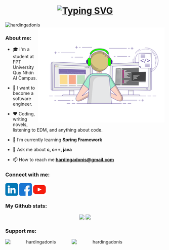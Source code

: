 <h1 align="center">
    <a href="https://github.com/hardingadonis">
        <img src="https://readme-typing-svg.demolab.com?font=Roboto+Condensed&size=30&pause=1000&center=true&vCenter=true&random=false&width=435&lines=Hi!+%F0%9F%99%8B%E2%80%8D%E2%99%82%EF%B8%8F;I'm+Minh+V%C6%B0%C6%A1ng!+%E2%99%89" alt="Typing SVG" />
    </a>
</h1>

<div align="center">
    <div align="left">
        <img src="https://komarev.com/ghpvc/?username=hardingadonis&label=Profile%20views&color=0e75b6&style=flat" alt="hardingadonis" />
    </div>
    <div>
        <img align="right" atl="Banner" width="400" src="imgs/Banner.gif"/>
    </div>
</div>

### About me:

- 🎓 I'm a student at FPT University Quy Nhơn AI Campus.

- 🔮 I want to become a software engineer.

- ❤️ Coding, writing novels, listening to EDM, and anything about code.

- 🔭 I’m currently learning **Spring Framework**

- 💬 Ask me about **c, c++, java**

- 📫 How to reach me **hardingadonis@gmail.com**

### Connect with me:

<div>
	<p align="left">
		<a href="https://linkedin.com/in/hardingadonis" target="blank"><img align="center" src="imgs/linkedin.png" alt="hardingadonis" width="40" /></a>
		<a href="https://fb.com/adonis.harding" target="blank"><img align="center" src="imgs/facebook.png" alt="adonis.harding" width="40" /></a>
		<a href="https://www.youtube.com/@adonis.harding" target="blank"><img align="center" src="imgs/youtube.png" alt="adonis.harding" width="40" /></a>
	</p>
</div>

### My Github stats:

<div align="center">
	<picture>
		<source srcset="https://github-readme-stats.vercel.app/api?username=hardingadonis&hide=contribs&theme=dark" media="(prefers-color-scheme: dark)"/>
		<source srcset="https://github-readme-stats.vercel.app/api?username=hardingadonis&hide=contribs&theme=light" media="(prefers-color-scheme: light)"/>
		<img src="https://github-readme-stats.vercel.app/api?username=hardingadonis&hide=contribs"/>
	</picture>
	<picture>
		<source srcset="https://github-readme-stats.vercel.app/api/top-langs/?username=hardingadonis&layout=compact&hide=html%2Ccss&theme=dark" media="(prefers-color-scheme: dark)"/>
	<source srcset="https://github-readme-stats.vercel.app/api/top-langs/?username=hardingadonis&layout=compact&hide=html%2Ccss&theme=light" media="(prefers-color-scheme: light)"/>
	<img src="https://github-readme-stats.vercel.app/api/top-langs/?username=hardingadonis&layout=compact&hide=html%2Ccss"/>
	</picture>
</div>

### Support me:

<div align="center">
	<a href="https://www.buymeacoffee.com/hardingadonis">
		<img align="left" src="https://cdn.buymeacoffee.com/buttons/v2/default-yellow.png" height="50" width="210" alt="hardingadonis" />
	</a>
	<a href="https://ko-fi.com/hardingadonis">
		<img align="left" src="https://cdn.ko-fi.com/cdn/kofi3.png?v=3" height="50" width="210" alt="hardingadonis" />
	</a>
</div>
